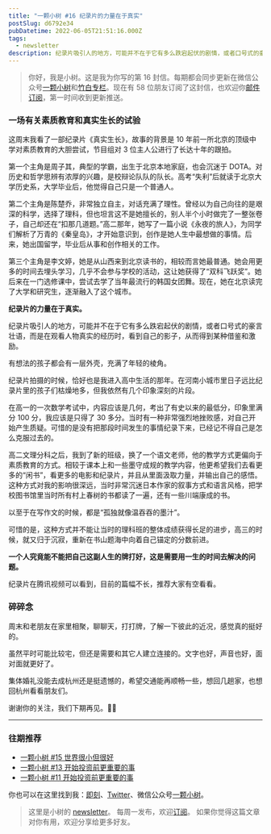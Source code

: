 ```yaml
---
title: "一颗小树 #16 纪录片的力量在于真实"
postSlug: d6792e34
pubDatetime: 2022-06-05T21:51:16.000Z
tags:
  - newsletter
description: 纪录片吸引人的地方，可能并不在于它有多么跌宕起伏的剧情，或者口号式的豪言壮语，而是在观看人物真实的经历时，看到自己的影子，从而得到某种借鉴和激励。
---
```


> 你好，我是小树。这是我为你写的第 16 封信。每期都会同步更新在微信公众号[一颗小树](https://weixin.sogou.com/weixin?query=a_warm_tree)和[竹白专栏](https://xiaoshu.zhubai.love)。现在有 58 位朋友订阅了这封信，也欢迎你[邮件订阅](https://xiaoshu.zhubai.love)，第一时间收到更新推送。

### 一场有关素质教育和真实生长的试验

这周末我看了一部纪录片《真实生长》，故事的背景是 10 年前一所北京的顶级中学对素质教育的大胆尝试，节目组对 3 位主人公进行了长达十年的跟拍。

第一个主角是周子其，典型的学霸，出生于北京本地家庭，也会沉迷于 DOTA。对历史和哲学思辨有浓厚的兴趣，是校辩论队队的队长。高考“失利”后就读于北京大学历史系，大学毕业后，他觉得自己只是一个普通人。

第二个主角是陈楚乔，非常独立自主，对话充满了理性。曾经以为自己向往的是艰深的科学，选择了理科，但也坦言这不是她擅长的，别人半个小时做完了一整张卷子，自己却还在“扣那几道题。”高二那年，她写了一篇小说《永夜的旅人》，为同学们解析了万青的《秦皇岛》，才开始意识到，创作是她人生中最想做的事情。后来，她出国留学，毕业后从事和创作相关的工作。

第三个主角是李文婷，她是从山西来到北京读书的，相较而言她最普通。她会用更多的时间去埋头学习，几乎不会参与学校的活动，这让她获得了“双科飞跃奖”。她后来在一门选修课中，尝试去学了当年最流行的韩国女团舞。现在，她在北京读完了大学和研究生，逐渐融入了这个城市。

**纪录片的力量在于真实。**

纪录片吸引人的地方，可能并不在于它有多么跌宕起伏的剧情，或者口号式的豪言壮语，而是在观看人物真实的经历时，看到自己的影子，从而得到某种借鉴和激励。

有想法的孩子都会有一层外壳，充满了年轻的棱角。

纪录片拍摄的时候，恰好也是我进入高中生活的那年。在河南小城市里日子远比纪录片里的孩子们枯燥地多，但我依然有几个印象深刻的片段。

在高一的一次数学考试中，内容应该是几何，考出了有史以来的最低分，印象里满分 100 分，我应该是只得了 30 多分。当时有一种非常强烈地挫败感，对自己开始产生质疑。可惜的是没有把那段时间发生的事情纪录下来，已经记不得自己是怎么克服过去的。

高二文理分科之后，我到了新的班级，换了一个语文老师，他的教学方式更偏向于素质教育的方式。相较于课本上和一些墨守成规的教学内容，他更希望我们去看更多的“闲书”，看更多的电影和纪录片，并且从里面汲取力量，并输出自己的感悟。这种方式对我的影响很深远，当时非常沉迷日本作家的叙事方式和语言风格，把学校图书馆里当时所有村上春树的书都读了一遍，还有一些川端康成的书。

以至于在写作文的时候，都是“孤独就像温吞吞的墨汁”。

可惜的是，这种方式并不能让当时的理科班的整体成绩获得长足的进步，高三的时候，就又归于沉寂，重新在书山题海中向着自己锚定的分数前进。

**一个人究竟能不能把自己这副人生的牌打好，这是需要用一生的时间去解决的问题。**

纪录片在腾讯视频可以看到，目前的篇幅不长，推荐大家有空看看。

### 碎碎念

周末和老朋友在家里相聚，聊聊天，打打牌，了解一下彼此的近况，感觉真的挺好的。

虽然平时可能比较宅，但还是需要和其它人建立连接的。文字也好，声音也好，面对面就更好了。

集体婚礼没能去成杭州还是挺遗憾的，希望交通能再顺畅一些，想回几趟家，也想回杭州看看朋友们。

谢谢你的关注，我们下期再见。👋🏻

---

### 往期推荐

- [一颗小树 #15 世界很小但很好](https://xiaoshu.zhubai.love/posts/2142874378118070272)
- [一颗小树 #13 开始投资前更重要的事](https://xiaoshu.zhubai.love/posts/2137800906510094336)
- [一颗小树 #11 开始投资前更重要的事](https://xiaoshu.zhubai.love/posts/2132745094586081280)

你也可以在这里找到我：[即刻](https://okjk.co/3Vsn5T)、[Twitter](https://twitter.com/yeshu_in_future)、微信公众号[一颗小树](https://weixin.sogou.com/weixin?query=a_warm_tree)。

> 这里是小树的 [newsletter](https://xiaoshu.zhubai.love)。 每周一发布，欢迎[订阅](https://xiaoshu.zhubai.love)。
> 如果你觉得这篇文章对你有用，欢迎分享给更多好友。
